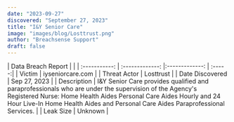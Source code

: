 ```yaml
---
date: "2023-09-27"
discovered: "September 27, 2023"
title: "I&Y Senior Care"
image: "images/blog/Losttrust.png"
author: "Breachsense Support"
draft: false
---
```


| Data Breach Report           |              | 
| :-----------: | :-------------:     |:-------------:    | :-----:|
| Victim      | iyseniorcare.com      | 
| Threat Actor      | Losttrust      | 
| Date Discovered      | Sep 27, 2023      | 
| Description      | I&Y Senior Care provides qualified and paraprofessionals who are under the supervision of the Agency's Registered Nurse: Home Health Aides Personal Care Aides Hourly and 24 Hour Live-In Home Health Aides and Personal Care Aides Paraprofessional Services.      | 
| Leak Size      | Unknown      | 

